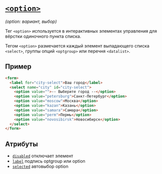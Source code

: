 # [`<option>`](../index.md)

_(option: вариант, выбор)_

Тег `<option>` используется в интерактивных элементах управления для вёрстки одиночного пункта списка.

Тегом `<option>` размечается каждый элемент выпадающего списка `<select>`, группы опций `<optgroup>` или перечня `<datalist>`.

## Пример

```html
<form>
  <label for="city-select">Ваш город</label>
  <select name="city" id="city-select">
    <option value="">-- Выберите город --</option>
    <option value="petersburg">Санкт-Петербург</option>
    <option value="moscow">Москва</option>
    <option value="kazan">Казань</option>
    <option value="samara">Самара</option>
    <option value="perm">Пермь</option>
    <option value="novosibirsk">Новосибирск</option>
  </select>
</form>
```

## Атрибуты

- [`disabled`](../Attrubutes/disabled.md) отключает элемент
- [`label`](../Attrubutes/label.md) подпись optgroup или option
- [`selected`](../Attrubutes/selected.md) автовыбор option
